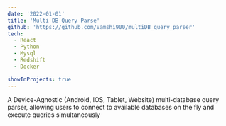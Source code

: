 ```yaml
---
date: '2022-01-01'
title: 'Multi DB Query Parse'
github: 'https://github.com/Vamshi900/multiDB_query_parser'
tech:
  - React
  - Python
  - Mysql
  - Redshift
  - Docker

showInProjects: true
---
```


A Device-Agnostic (Android, IOS, Tablet, Website) multi-database query parser, allowing users to connect to available databases on the fly and execute queries simultaneously  